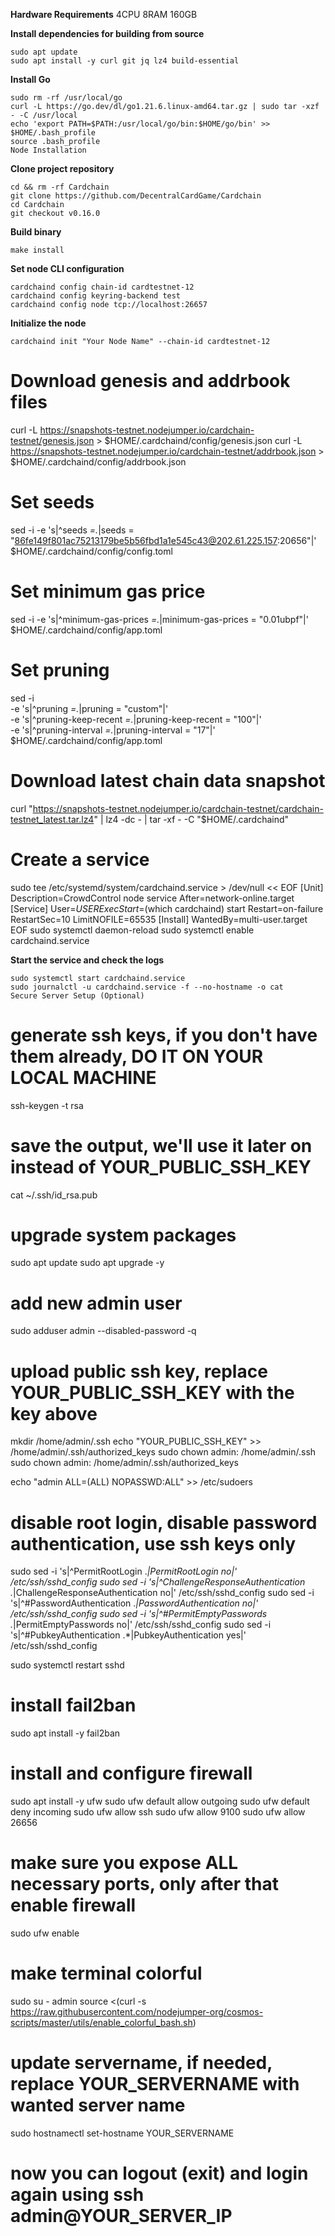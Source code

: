 **Hardware Requirements**
4CPU 8RAM 160GB

**Install dependencies for building from source**
```
sudo apt update
sudo apt install -y curl git jq lz4 build-essential
```

**Install Go**
```
sudo rm -rf /usr/local/go
curl -L https://go.dev/dl/go1.21.6.linux-amd64.tar.gz | sudo tar -xzf - -C /usr/local
echo 'export PATH=$PATH:/usr/local/go/bin:$HOME/go/bin' >> $HOME/.bash_profile
source .bash_profile
Node Installation
```

**Clone project repository**
```
cd && rm -rf Cardchain
git clone https://github.com/DecentralCardGame/Cardchain
cd Cardchain
git checkout v0.16.0
```

**Build binary**
```
make install
```

**Set node CLI configuration**
```
сardchaind config chain-id cardtestnet-12
сardchaind config keyring-backend test
сardchaind config node tcp://localhost:26657
```

**Initialize the node**
```
сardchaind init "Your Node Name" --chain-id cardtestnet-12
```

# Download genesis and addrbook files
curl -L https://snapshots-testnet.nodejumper.io/cardchain-testnet/genesis.json > $HOME/.cardchaind/config/genesis.json
curl -L https://snapshots-testnet.nodejumper.io/cardchain-testnet/addrbook.json > $HOME/.cardchaind/config/addrbook.json

# Set seeds
sed -i -e 's|^seeds *=.*|seeds = "86fe149f801ac75213179be5b56fbd1a1e545c43@202.61.225.157:20656"|' $HOME/.cardchaind/config/config.toml

# Set minimum gas price
sed -i -e 's|^minimum-gas-prices *=.*|minimum-gas-prices = "0.01ubpf"|' $HOME/.cardchaind/config/app.toml

# Set pruning
sed -i \
  -e 's|^pruning *=.*|pruning = "custom"|' \
  -e 's|^pruning-keep-recent *=.*|pruning-keep-recent = "100"|' \
  -e 's|^pruning-interval *=.*|pruning-interval = "17"|' \
  $HOME/.cardchaind/config/app.toml

# Download latest chain data snapshot
curl "https://snapshots-testnet.nodejumper.io/cardchain-testnet/cardchain-testnet_latest.tar.lz4" | lz4 -dc - | tar -xf - -C "$HOME/.cardchaind"

# Create a service
sudo tee /etc/systemd/system/сardchaind.service > /dev/null << EOF
[Unit]
Description=CrowdControl node service
After=network-online.target
[Service]
User=$USER
ExecStart=$(which сardchaind) start
Restart=on-failure
RestartSec=10
LimitNOFILE=65535
[Install]
WantedBy=multi-user.target
EOF
sudo systemctl daemon-reload
sudo systemctl enable сardchaind.service

**Start the service and check the logs**
```
sudo systemctl start сardchaind.service
sudo journalctl -u сardchaind.service -f --no-hostname -o cat
Secure Server Setup (Optional)
```

# generate ssh keys, if you don't have them already, DO IT ON YOUR LOCAL MACHINE
ssh-keygen -t rsa

# save the output, we'll use it later on instead of YOUR_PUBLIC_SSH_KEY
cat ~/.ssh/id_rsa.pub
# upgrade system packages
sudo apt update
sudo apt upgrade -y

# add new admin user
sudo adduser admin --disabled-password -q

# upload public ssh key, replace YOUR_PUBLIC_SSH_KEY with the key above
mkdir /home/admin/.ssh
echo "YOUR_PUBLIC_SSH_KEY" >> /home/admin/.ssh/authorized_keys
sudo chown admin: /home/admin/.ssh
sudo chown admin: /home/admin/.ssh/authorized_keys

echo "admin ALL=(ALL) NOPASSWD:ALL" >> /etc/sudoers

# disable root login, disable password authentication, use ssh keys only
sudo sed -i 's|^PermitRootLogin .*|PermitRootLogin no|' /etc/ssh/sshd_config
sudo sed -i 's|^ChallengeResponseAuthentication .*|ChallengeResponseAuthentication no|' /etc/ssh/sshd_config
sudo sed -i 's|^#PasswordAuthentication .*|PasswordAuthentication no|' /etc/ssh/sshd_config
sudo sed -i 's|^#PermitEmptyPasswords .*|PermitEmptyPasswords no|' /etc/ssh/sshd_config
sudo sed -i 's|^#PubkeyAuthentication .*|PubkeyAuthentication yes|' /etc/ssh/sshd_config

sudo systemctl restart sshd

# install fail2ban
sudo apt install -y fail2ban

# install and configure firewall
sudo apt install -y ufw
sudo ufw default allow outgoing
sudo ufw default deny incoming
sudo ufw allow ssh
sudo ufw allow 9100
sudo ufw allow 26656

# make sure you expose ALL necessary ports, only after that enable firewall
sudo ufw enable

# make terminal colorful
sudo su - admin
source <(curl -s https://raw.githubusercontent.com/nodejumper-org/cosmos-scripts/master/utils/enable_colorful_bash.sh)

# update servername, if needed, replace YOUR_SERVERNAME with wanted server name
sudo hostnamectl set-hostname YOUR_SERVERNAME

# now you can logout (exit) and login again using ssh admin@YOUR_SERVER_IP
